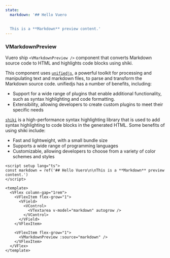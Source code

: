 ```yaml
---
state:
  markdown: '## Hello Vuero
  
  
  This is a **Markdown** preview content.'
---
```


<!--lint disable list-item-spacing-->

### VMarkdownPreview

Vuero ship `<VMarkdownPreview />` component that converts Markdown source code
to HTML and highlights code blocks using shiki.

This component uses [`unifiedjs`](https://github.com/unifiedjs/unified),
a powerful toolkit for processing and manipulating text and markdown files,
to parse and transform the Markdown source code.
unifiedjs has a number of benefits, including:

- Support for a wide range of plugins that enable additional functionality,  
  such as syntax highlighting and code formatting.
- Extensibility, allowing developers to create custom plugins
  to meet their specific needs

[`shiki`](https://github.com/shikijs/shiki) is a high-performance syntax
highlighting library that is used to add syntax highlighting
to code blocks in the generated HTML. Some benefits of using shiki include:

- Fast and lightweight, with a small bundle size
- Supports a wide range of programming languages
- Customizable, allowing developers to choose from a
  variety of color schemes and styles

<!--code-->

```vue
<script setup lang="ts">
const markdown = ref('## Hello Vuero\n\nThis is a **Markdown** preview content.')
</script>

<template>
  <VFlex column-gap="1rem">
    <VFlexItem flex-grow="1">
      <VField>
        <VControl>
          <VTextarea v-model="markdown" autogrow />
        </VControl>
      </VField>
    </VFlexItem>

    <VFlexItem flex-grow="1">
      <VMarkdownPreview :source="markdown" />
    </VFlexItem>
  </VFlex>
</template>
```

<!--/code-->

<!--example-->

<VFlex column-gap="1rem">
  <VFlexItem flex-grow="1">
    <VField>
      <VControl>
        <VTextarea v-model="frontmatter.state.markdown" autogrow />
      </VControl>
    </VField>
  </VFlexItem>
  <VFlexItem flex-grow="1">
    <VMarkdownPreview :source="frontmatter.state.markdown" />
  </VFlexItem>
</VFlex>

<!--/example-->
